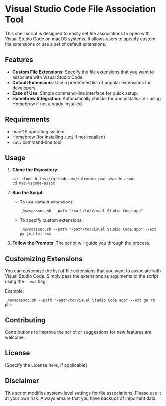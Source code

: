 # Visual Studio Code File Association Tool

This shell script is designed to easily set file associations to open with Visual Studio Code on macOS systems. It allows users to specify custom file extensions or use a set of default extensions.

## Features

- **Custom File Extensions**: Specify the file extensions that you want to associate with Visual Studio Code.
- **Default Extensions**: Use a predefined list of popular extensions for developers.
- **Ease of Use**: Simple command-line interface for quick setup.
- **Homebrew Integration**: Automatically checks for and installs `duti` using Homebrew if not already installed.

## Requirements

- macOS operating system
- [Homebrew](https://brew.sh) (for installing `duti` if not installed)
- `duti` command-line tool

## Usage

1. **Clone the Repository**:
   ```
   git clone https://github.com/kulemantu/mac-vscode-assoc
   cd mac-vscode-assoc
   ```

2. **Run the Script**:
   - To use default extensions:
     ```
     ./mvscassoc.sh --path "/path/to/Visual Studio Code.app"
     ```
   - To specify custom extensions:
     ```
     ./mvscassoc.sh --path "/path/to/Visual Studio Code.app" --ext py js html css
     ```

3. **Follow the Prompts**: The script will guide you through the process.

## Customizing Extensions

You can customize the list of file extensions that you want to associate with Visual Studio Code. Simply pass the extensions as arguments to the script using the `--ext` flag.

Example:
```
./mvscassoc.sh --path "/path/to/Visual Studio Code.app" --ext go rb php
```

## Contributing

Contributions to improve the script or suggestions for new features are welcome.

## License

[Specify the License here, if applicable]

## Disclaimer

This script modifies system-level settings for file associations. Please use it at your own risk. Always ensure that you have backups of important data.
